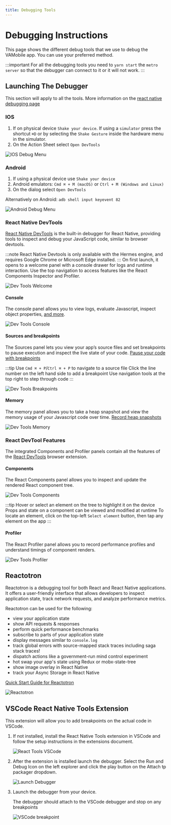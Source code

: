 ```yaml
---
title: Debugging Tools 
---
```


# Debugging Instructions 
This page shows the different debug tools that we use to debug the VAMobile app. You can use your preferred method.

:::important
  For all the debugging tools you need to `yarn start` the `metro server` so that the debugger can  connect to it or it will not work.
:::

## Launching The Debugger 
This section will apply to all the tools. More information on the [react native debugging page](https://reactnative.dev/docs/debugging)

### IOS
   1. If on physical device `Shake your device`. If using a `simulator` press the shortcut  `⌘D` or by selecting the `Shake Gesture` inside the hardware menu in the simulator.
   2. On the Action Sheet select `Open DevTools`

![IOS Debug Menu](/img/debuggingToolsImage/ios-debug-dialog.png) 

### Android
   1. If using a physical device use `Shake your device`
   2. Android emulators: `Cmd ⌘ + M (macOS)` or `Ctrl + M (Windows and Linux)`
   3. On the dialog select `Open DevTools`

Alternatively on Android: `adb shell input keyevent 82`

![Android Debug Menu](/img/debuggingToolsImage/android-debug-dialog.png) 
   

### React Native DevTools
[React Native DevTools](https://reactnative.dev/docs/react-native-devtools) is the built-in debugger for React Native, providing tools to inspect and debug your JavaScript code, similar to browser devtools.

:::note
  React Native Devtools is only available with the Hermes engine, and requires Google Chrome or Microsoft Edge installed.
:::
On first launch, it opens to a welcome panel with a console drawer for logs and runtime interaction. Use the top navigation to access features like the React Components Inspector and Profiler.

![Dev Tools Welcome](/img/debuggingToolsImage/dev-tools-welcome.png)

#### Console
The console panel allows you to view logs, evaluate Javascript, inspect object properties, [and more](https://developer.chrome.com/docs/devtools/console/reference). 

![Dev Tools Console](/img/debuggingToolsImage/dev-tools-console.png)

#### Sources and breakpoints
The Sources panel lets you view your app’s source files and set breakpoints to pause execution and inspect the live state of your code.
[Pause your code with breakpoints](https://developer.chrome.com/docs/devtools/javascript/breakpoints)

:::tip
  Use `Cmd ⌘ + P`/`Ctrl ⌘ + P` to navigate to a source file
  Click the line number on the left hand side to add a breakpoint
  Use navigation tools at the top right to step through code
:::

![Dev Tools Breakpoints](/img/debuggingToolsImage/dev-tools-breakpoints.png)

#### Memory
The memory panel allows you to take a heap snapshot and view the memory usage of your Javascript code over time.
[Record heap snapshots](https://developer.chrome.com/docs/devtools/memory-problems/heap-snapshots)

![Dev Tools Memory](/img/debuggingToolsImage/dev-tools-memory.png)

### React DevTool Features
The integrated Components and Profiler panels contain all the features of the [React DevTools](https://react.dev/learn/react-developer-tools) browser extension.

#### Components
The React Components panel allows you to inspect and update the rendered React component tree.

![Dev Tools Components](/img/debuggingToolsImage/dev-tools-components.png)

:::tip
  Hover or select an element on the tree to highlight it on the device
  Props and state on a component can be viewed and modified at runtime
  To locate an element, click on the top-left `Select element` button, then tap any element on the app
:::

#### Profiler
The React Profiler panel allows you to record performance profiles and understand timings of component renders.

![Dev Tools Profiler](/img/debuggingToolsImage/dev-tools-profiler.png)

## Reactotron
Reactotron is a debugging tool for both React and React Native applications. It offers a user-friendly interface that allows developers to inspect application state, track network requests, and analyze performance metrics.

Reactotron can be used for the following:
- view your application state
- show API requests & responses
- perform quick performance benchmarks
- subscribe to parts of your application state
- display messages similar to `console.log`
- track global errors with source-mapped stack traces including saga stack traces!
- dispatch actions like a government-run mind control experiment
- hot swap your app's state using Redux or mobx-state-tree
- show image overlay in React Native
- track your Async Storage in React Native

[Quick Start Guide for Reactotron](https://docs.infinite.red/reactotron/quick-start/react-native/)

![Reactotron](/img/debuggingToolsImage/reactotron-example.jpg)


## VSCode React Native Tools Extension
 This extension will allow you to add breakpoints on the actual code in VSCode.

 1. If not installed, install the React Native Tools extension in VSCode and follow the setup instructions in the extensions document.

    ![React Tools VSCode](/img/debuggingToolsImage/vscode-react-tools-ext.png) 

2. After the extension is installed launch the debugger. Select the Run and Debug Icon on the left explorer and click the play button on the Attach tp packager dropdown.

    ![Launch Debugger](/img/debuggingToolsImage/vscode-launch-debugger.png) 

3. Launch the debugger from your device.

    The debugger should attach to the VSCode debugger and stop on any breakpoints

    ![VSCode breakpoint](/img/debuggingToolsImage/vscode-debugger-breakpoint.png) 


    
    



